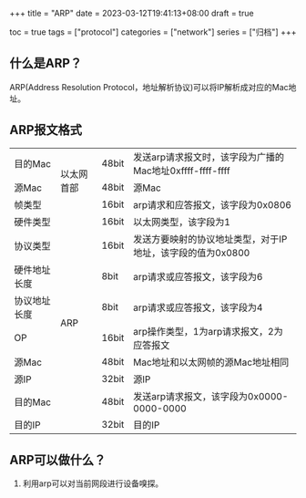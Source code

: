 +++
title = "ARP"
date = 2023-03-12T19:41:13+08:00
draft = true


toc = true
tags = ["protocol"]
categories = ["network"]
series = ["归档"]
+++

## 什么是ARP？
ARP(Address Resolution Protocol，地址解析协议)可以将IP解析成对应的Mac地址。

## ARP报文格式
<table>
    <tr>
        <td>目的Mac</td> 
        <td rowspan="3">以太网首部</td> 
        <td>48bit</td>
        <td>发送arp请求报文时，该字段为广播的Mac地址0xffff-ffff-ffff</td> 
   </tr>
    <tr>
        <td>源Mac</td> 
        <td>48bit</td>
        <td>源Mac</td> 
   </tr>
    <tr>
        <td>帧类型</td> 
        <td>16bit</td>
        <td>arp请求和应答报文，该字段为0x0806</td> 
   </tr>
    <tr>
        <td>硬件类型</td> 
        <td rowspan="9" >ARP</td>  
        <td>16bit</td>
        <td>以太网类型，该字段为1</td> 
   </tr>
    <tr>
        <td>协议类型</td> 
        <td>16bit</td>
        <td>发送方要映射的协议地址类型，对于IP地址，该字段的值为0x0800</td> 
   </tr>
    <tr>
        <td>硬件地址长度</td> 
        <td>8bit</td>
        <td>arp请求或应答报文，该字段为6</td> 
   </tr>
    <tr>
        <td>协议地址长度</td> 
        <td>8bit</td>
        <td>arp请求或应答报文，该字段为4</td> 
   </tr>
    <tr>
        <td>OP</td> 
        <td>16bit</td>
        <td>arp操作类型，1为arp请求报文，2为应答报文</td> 
   </tr>
    <tr>
        <td>源Mac</td> 
        <td>48bit</td>
        <td>Mac地址和以太网帧的源Mac地址相同</td> 
   </tr>
    <tr>
        <td>源IP</td> 
        <td>32bit</td>
        <td>源IP</td> 
   </tr>
    <tr>
        <td>目的Mac</td> 
        <td>48bit</td>
        <td>发送arp请求报文，该字段为0x0000-0000-0000</td> 
   </tr>
    <tr> 
        <td>目的IP</td>
        <td>32bit</td> 
        <td>目的IP</td> 
   </tr>
</table>

## ARP可以做什么？
1. 利用arp可以对当前网段进行设备嗅探。
